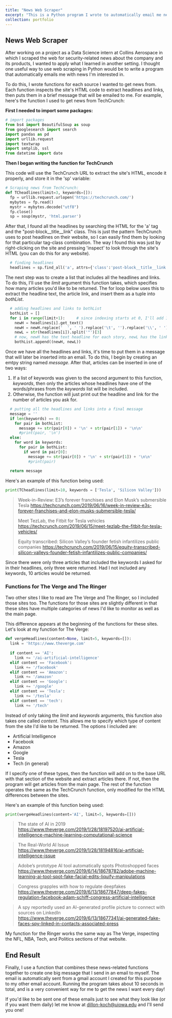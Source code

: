 ```yaml
---
title: "News Web Scraper"
excerpt: "This is a Python program I wrote to automatically email me news I'm interested in every day. <br/><img src='/images/500x300.png'>"
collection: portfolio
---
```

## News Web Scraper

After working on a project as a Data Science intern at Collins Aerospace in which I scraped the web for security-related news about the company and its products, I wanted to apply what I learned in another setting. I thought one useful way to use web scraping in Python would be to write a program that automatically emails me with news I'm interested in. 

To do this, I wrote functions for each source I wanted to get news from. Each function inspects the site's HTML code to extract headlines and links, then puts them in a brief message that will be emailed to me. For example, here's the function I used to get news from TechCrunch:

**First I needed to import some packages:**
```python
# import packages 
from bs4 import BeautifulSoup as soup
from googlesearch import search
import pandas as pd
import urllib.request
import textwrap
import smtplib, ssl
from datetime import date
```
**Then I began writing the function for TechCrunch**

This code will use the TechCrunch URL to extract the site's HTML, encode it properly, and store it in the 'sp' variable:
```python
# Scraping news from TechCrunch:
def TCheadlines(limit=3, keywords=[]):
  fp = urllib.request.urlopen('https://techcrunch.com/')
  mybytes = fp.read()
  mystr = mybytes.decode("utf8")
  fp.close()
  sp = soup(mystr, 'html.parser')
```
After that, I found all the headlines by searching the HTML for the 'a' tag and the "post-block__title__link" class. This is just the pattern TechCrunch uses to post headlines on their website, so I can easily find them by looking for that particular tag-class combination. The way I found this was just by right-clicking on the site and pressing 'inspect' to look through the site's HTML (you can do this for any website).

```python
  # finding headlines
  headlines = sp.find_all('a', attrs={'class':'post-block__title__link'}, href=True)
```
The next step was to create a list that includes all the headlines and links. To do this, I'll use the _*limit*_ argument this function takes, which specifies how many articles you'd like to be returned. The for loop below uses this to extract the headline text, the article link, and insert them as a tuple into _*bothList*_. 
```python
  # adding headlines and links to bothList
  bothList = []
  for i in range(limit+1):     # since indexing starts at 0, I'll add 1 to limit
    newH = headlines[i].get_text()
    newH = newH.replace('  ', ' ').replace('\t', '').replace('\\', ' ').replace('\n', '')
    newL = str(headlines[i]).split('"')[3]
    # now, newH has the text headline for each story, newL has the link to the story
    bothList.append((newH, newL))
```
Once we have all the headlines and links, it's time to put them in a message that will later be inserted into an email. To do this, I begin by creating an emtpy string named *_message_*. After that, articles can be inserted in one of two ways:
1. If a list of keywords was given to the second argument to this function, _*keywords*_, then only the articles whose headlines have one of the words/phrases from the *_keywords_* list will be included.
2. Otherwise, the function will just print out the headline and link for the number of articles you ask for.
```python
  # putting all the headlines and links into a final message
  message = ''
  if len(keywords) == 0:    
    for pair in bothList:
      message += str(pair[0]) + '\n' + str(pair[1]) + '\n\n'
      #print(pair, '\n')
  else:
    for word in keywords:
      for pair in bothList:
        if word in pair[0]:
          message += str(pair[0]) + '\n' + str(pair[1]) + '\n\n'
          #print(pair)
      
  return message
  ```
Here's an example of this function being used:
```python
print(TCheadlines(limit=10, keywords = ['Tesla', 'Silicon Valley']))
```
>Week-in-Review: E3’s forever franchises and Elon Musk’s submersible Tesla
>https://techcrunch.com/2019/06/16/week-in-review-e3s-forever-franchises-and-elon-musks-submersible-tesla/
>
>Meet TezLab, the Fitbit for Tesla vehicles
>https://techcrunch.com/2019/06/15/meet-tezlab-the-fitbit-for-tesla-vehicles/
>
>Equity transcribed: Silicon Valley’s founder fetish infantilizes public companies
>https://techcrunch.com/2019/06/15/equity-transcribed-silicon-valleys-founder-fetish-infantilizes-public-companies/

Since there were only three articles that included the keywords I asked for in their headlines, only three were returned. Had I not included any keywords, 10 articles would be returned.

### Functions for The Verge and The Ringer
Two other sites I like to read are The Verge and The Ringer, so I included those sites too. The functions for those sites are slightly different in that these sites have multiple categories of news I'd like to monitor as well as the main page.

This difference appears at the beginning of the functions for these sites. Let's look at my function for The Verge:
```python
def vergeHeadlines(content=None, limit=5, keywords=[]):
  link = 'https://www.theverge.com'
  
  if content == 'AI':
    link += '/ai-artificial-intelligence'
  elif content == 'Facebook':
    link += '/facebook'
  elif content == 'Amazon':
    link += '/amazon'
  elif content == 'Google':
    link += '/google'
  elif content == 'Tesla':
    link += '/tesla'
  elif content == 'tech':
    link += '/tech'
```
Instead of only taking the _*limit*_ and _*keywords*_ arguments, this function also takes one called _*content*_. This allows me to specify which type of content from the site I'd like to be returned. The options I included are:
- Artificial Intelligence
- Facebook
- Amazon
- Google
- Tesla
- Tech (in general)

If I specify one of these types, then the function will add on to the base URL with that section of the website and extract articles there. If not, then the program will get articles from the main page. The rest of the function operates the same as the TechCrunch function, only modified for the HTML differences between the sites.

Here's an example of this function being used:
```python
print(vergeHeadlines(content='AI', limit=5, keywords=[]))
```
>The state of AI in 2019
https://www.theverge.com/2019/1/28/18197520/ai-artificial-intelligence-machine-learning-computational-science

>The Real-World AI Issue
https://www.theverge.com/2019/1/28/18194816/ai-artificial-intelligence-issue

>Adobe’s prototype AI tool automatically spots Photoshopped faces
https://www.theverge.com/2019/6/14/18678782/adobe-machine-learning-ai-tool-spot-fake-facial-edits-liquify-manipulations

>Congress grapples with how to regulate deepfakes
https://www.theverge.com/2019/6/13/18677847/deep-fakes-regulation-facebook-adam-schiff-congress-artificial-intelligence

>A spy reportedly used an AI-generated profile picture to connect with sources on LinkedIn
https://www.theverge.com/2019/6/13/18677341/ai-generated-fake-faces-spy-linked-in-contacts-associated-press

My function for the Ringer works the same way as The Verge, inspecting the NFL, NBA, Tech, and Politics sections of that website.

## End Result
Finally, I use a function that combines these news-related functions together to create one big message that I send in an email to myself. The email is automatically sent from a gmail account I created for this purpose to my other email account. Running the program takes about 10 seconds in total, and is a very convenient way for me to get the news I want every day!

If you'd like to be sent one of these emails just to see what they look like (or if you want them daily) let me know at dillon-koch@uiowa.edu and I'll send you one!
